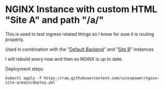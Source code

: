 # NGINX Instance with custom HTML "Site A" and path "/a/"

This is used to test ingress related things so I know for sure it is routing properly.

Used in combination with the "[Default Backend](https://github.com/vincepower/nginx-default-backend/)" and "[Site B](https://github.com/vincepower/nginx-site-a/)" instances

I will rebuild every now and then so NGINX is up to date.

Deployment steps
```
kubectl apply -f https://raw.githubusercontent.com/vincepower/nginx-site-a/main/deploy.yml`
```
